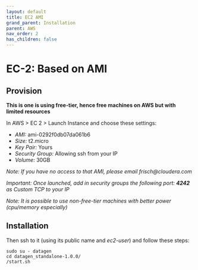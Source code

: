 ```yaml
---
layout: default
title: EC2 AMI
grand_parent: Installation
parent: AWS
nav_order: 2
has_children: false
---
```



# EC-2: Based on AMI

## Provision

**This is one is using free-tier, hence free machines on AWS but with limited resources**

In AWS > EC 2 > Launch Instance and choose these settings:

- _AMI:_ ami-0292f0db07da061b6
- _Size:_ t2.micro
- _Key Pair:_ Yours
- _Security Group:_ Allowing ssh from your IP
- _Volume:_ 30GB

_Note: If you have no access to that AMI, please email frisch@cloudera.com_

_Important: Once launched, add in security groups the following port: **4242** as Custom TCP to your IP_

_Note: It is possible to use non-free-tier machines with better power (cpu/memory especially)_


## Installation

Then ssh to it (using its public name and _ec2-user_) and follow these steps:

```shell
sudo su - datagen
cd datagen_standalone-1.0.0/
/start.sh
```



